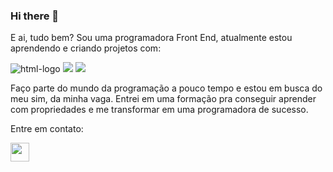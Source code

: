 ### Hi there 👋

E ai, tudo bem? Sou uma programadora Front End, atualmente estou aprendendo e criando projetos com:

<img src="https://img.shields.io/badge/HTML5-E34F26?style=for-the-badge&logo=html5&logoColor=white" alt="html-logo">

<img src="https://img.shields.io/badge/JavaScript-323330?style=for-the-badge&logo=javascript&logoColor=F7DF1E">

<img src="https://img.shields.io/badge/React-20232A?style=for-the-badge&logo=react&logoColor=61DAFB">

Faço parte do mundo da programação a pouco tempo e estou em busca do meu sim, da minha vaga.
Entrei em uma formação pra conseguir aprender com propriedades e me transformar em uma programadora de sucesso.

Entre em contato:

<img src="https://cdn-icons-png.flaticon.com/512/87/87390.png" width="30" height="30">
<a src"https://www.instagram.com/agarotadocodigo/">

